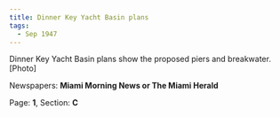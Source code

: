 ```yaml
---  
title: Dinner Key Yacht Basin plans  
tags:  
  - Sep 1947  
---  
```

  
Dinner Key Yacht Basin plans show the proposed piers and breakwater. [Photo]  
  
Newspapers: **Miami Morning News or The Miami Herald**  
  
Page: **1**, Section: **C** 
